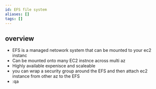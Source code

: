 ```yaml
---
id: EFS file system
aliases: []
tags: []
---
```


## overview
- EFS is a managed netowork system that can be mounted to your ec2 instanc
- Can be mounted onto many EC2 instnce across multi az
- Highly available expenisce and scaleable
- you can wrap a security group around the EFS and then attach ec2 instance from other az to  the EFS
- :qa




